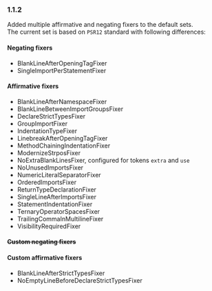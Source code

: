 ### 1.1.2
Added multiple affirmative and negating fixers to the default sets.\
The current set is based on `PSR12` standard with following differences:
#### Negating fixers
- BlankLineAfterOpeningTagFixer
- SingleImportPerStatementFixer
#### Affirmative fixers
- BlankLineAfterNamespaceFixer
- BlankLineBetweenImportGroupsFixer
- DeclareStrictTypesFixer
- GroupImportFixer
- IndentationTypeFixer
- LinebreakAfterOpeningTagFixer
- MethodChainingIndentationFixer
- ModernizeStrposFixer
- NoExtraBlankLinesFixer, configured for tokens `extra` and `use`
- NoUnusedImportsFixer
- NumericLiteralSeparatorFixer
- OrderedImportsFixer
- ReturnTypeDeclarationFixer
- SingleLineAfterImportsFixer
- StatementIndentationFixer
- TernaryOperatorSpacesFixer
- TrailingCommaInMultilineFixer
- VisibilityRequiredFixer
#### ~~Custom negating fixers~~
#### Custom affirmative fixers
- BlankLineAfterStrictTypesFixer
- NoEmptyLineBeforeDeclareStrictTypesFixer